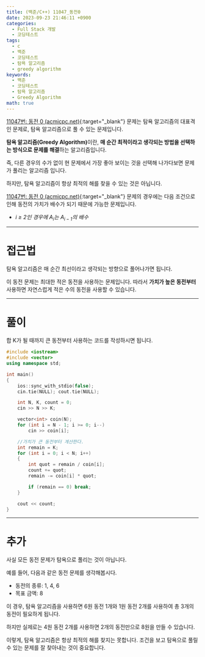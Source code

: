 ```yaml
---
title: (백준/C++) 11047_동전0
date: 2023-09-23 21:46:11 +0900
categories:
  - Full Stack 개발
  - 코딩테스트
tags:
  - c
  - 백준
  - 코딩테스트
  - 탐욕 알고리즘
  - greedy algorithm
keywords:
  - 백준
  - 코딩테스트
  - 탐욕 알고리즘
  - Greedy Algorithm
math: true
---
```


[11047번: 동전 0 (acmicpc.net)](https://www.acmicpc.net/problem/11047){:target="_blank"} 문제는 탐욕 알고리즘의 대표격인 문제로, 탐욕 알고리즘으로 풀 수 있는 문제입니다.

<span class="keyword">**탐욕 알고리즘(Greedy Algorithm)**</span>이란, **<span class="font_highlight">매 순간 최적이라고 생각되는 방법</span>을 선택하는 방식으로 문제를 해결**하는 알고리즘입니다.

즉, 다른 경우의 수가 없이 현 문제에서 가장 좋아 보이는 것을 선택해 나가다보면 문제가 풀리는 알고리즘 입니다.

하지만, 탐욕 알고리즘이 항상 최적의 해를 찾을 수 있는 것은 아닙니다.

[11047번: 동전 0 (acmicpc.net)](https://www.acmicpc.net/problem/11047){:target="_blank"} 문제의 경우에는 다음 조건으로 인해 동전의 가치가 배수가 되기 때문에 가능한 문제입니다.

- *i ≥ 2인 경우에 $A_i$는 $A_{i-1}$의 배수*

---

# 접근법

탐욕 알고리즘은 매 순간 최선이라고 생각되는 방향으로 풀어나가면 됩니다.

이 동전 문제는 최대한 적은 동전을 사용하는 문제입니다. 따라서 **가치가 높은 동전부터** 사용하면 자연스럽게 적은 수의 동전을 사용할 수 있습니다.

---

# 풀이

합 K가 될 때까지 큰 동전부터 사용하는 코드를 작성하시면 됩니다.

```cpp
#include <iostream>
#include <vector>
using namespace std;

int main()
{
    ios::sync_with_stdio(false);
    cin.tie(NULL); cout.tie(NULL);

    int N, K, count = 0;
    cin >> N >> K;

    vector<int> coin(N);
    for (int i = N - 1; i >= 0; i--)
        cin >> coin[i];

    //가치가 큰 동전부터 계산한다.
    int remain = K;
    for (int i = 0; i < N; i++)
    {
        int quot = remain / coin[i];
        count += quot;
        remain -= coin[i] * quot;

        if (remain == 0) break;
    }

    cout << count;
}
```

---

# 추가

사실 모든 동전 문제가 탐욕으로 풀리는 것이 아닙니다.

예를 들어, 다음과 같은 동전 문제를 생각해봅시다.

- 동전의 종류: 1, 4, 6
- 목표 금액: 8

이 경우, 탐욕 알고리즘을 사용하면 6원 동전 1개와 1원 동전 2개를 사용하여 총 3개의 동전이 필요하게 됩니다.

하지만 실제로는 4원 동전 2개를 사용하면 2개의 동전만으로 8원을 만들 수 있습니다.

이렇게, 탐욕 알고리즘은 항상 최적의 해를 찾지는 못합니다. 조건을 보고 탐욕으로 풀릴 수 있는 문제를 잘 찾아내는 것이 중요합니다.